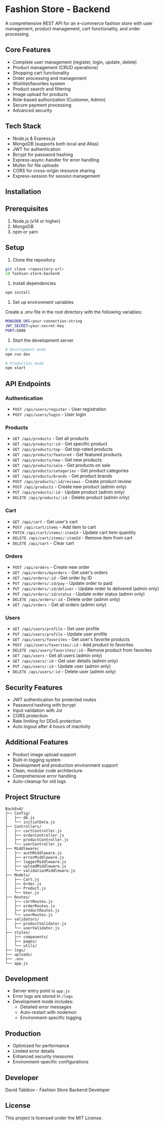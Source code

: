 # Fashion Store - Backend

A comprehensive REST API for an e-commerce fashion store with user management, product management, cart functionality, and order processing.

## Core Features

- Complete user management (register, login, update, delete)
- Product management (CRUD operations)
- Shopping cart functionality
- Order processing and management
- Wishlist/favorites system
- Product search and filtering
- Image upload for products
- Role-based authorization (Customer, Admin)
- Secure payment processing
- Advanced security

## Tech Stack

- Node.js & Express.js
- MongoDB (supports both local and Atlas)
- JWT for authentication
- Bcrypt for password hashing
- Express-async-handler for error handling
- Multer for file uploads
- CORS for cross-origin resource sharing
- Express-session for session management

## Installation

## Prerequisites

1. Node.js (v14 or higher)
2. MongoDB
3. npm or yarn

## Setup

1. Clone the repository

```bash
git clone <repository-url>
cd fashion-store-backend
```

1. Install dependencies

```bash
npm install
```

1. Set up environment variables

Create a .env file in the root directory with the following variables:

```bash
MONGODB_URI=your-connection-string
JWT_SECRET=your-secret-key
PORT=5000
```

1. Start the development server

```bash
# Development mode
npm run dev

# Production mode
npm start
```

## API Endpoints

### Authentication

- `POST /api/users/register` - User registration
- `POST /api/users/login` - User login

### Products

- `GET /api/products` - Get all products
- `GET /api/products/:id` - Get specific product
- `GET /api/products/top` - Get top-rated products
- `GET /api/products/featured` - Get featured products
- `GET /api/products/new` - Get new products
- `GET /api/products/sale` - Get products on sale
- `GET /api/products/categories` - Get product categories
- `GET /api/products/brands` - Get product brands
- `POST /api/products/:id/reviews` - Create product review
- `POST /api/products` - Create new product (admin only)
- `PUT /api/products/:id` - Update product (admin only)
- `DELETE /api/products/:id` - Delete product (admin only)

### Cart

- `GET /api/cart` - Get user's cart
- `POST /api/cart/items` - Add item to cart
- `PATCH /api/cart/items/:itemId` - Update cart item quantity
- `DELETE /api/cart/items/:itemId` - Remove item from cart
- `DELETE /api/cart` - Clear cart

### Orders

- `POST /api/orders` - Create new order
- `GET /api/orders/myorders` - Get user's orders
- `GET /api/orders/:id` - Get order by ID
- `PUT /api/orders/:id/pay` - Update order to paid
- `PUT /api/orders/:id/deliver` - Update order to delivered (admin only)
- `PUT /api/orders/:id/status` - Update order status (admin only)
- `DELETE /api/orders/:id` - Delete order (admin only)
- `GET /api/orders` - Get all orders (admin only)

### Users

- `GET /api/users/profile` - Get user profile
- `PUT /api/users/profile` - Update user profile
- `GET /api/users/favorites` - Get user's favorite products
- `POST /api/users/favorites/:id` - Add product to favorites
- `DELETE /api/users/favorites/:id` - Remove product from favorites
- `GET /api/users` - Get all users (admin only)
- `GET /api/users/:id` - Get user details (admin only)
- `PUT /api/users/:id` - Update user (admin only)
- `DELETE /api/users/:id` - Delete user (admin only)

## Security Features

- JWT authentication for protected routes
- Password hashing with bcrypt
- Input validation with Joi
- CORS protection
- Rate limiting for DDoS protection
- Auto logout after 4 hours of inactivity

## Additional Features

- Product image upload support
- Built-in logging system
- Development and production environment support
- Clean, modular code architecture
- Comprehensive error handling
- Auto-cleanup for old logs

## Project Structure

```text
BackEnd/
├── Config/
│   ├── db.js
│   └── initialData.js
├── Controllers/
│   ├── cartController.js
│   ├── orderController.js
│   ├── productController.js
│   └── userController.js
├── Middleware/
│   ├── authMiddleware.js
│   ├── errorMiddleware.js
│   ├── loggerMiddleware.js
│   ├── uploadMiddleware.js
│   └── validationMiddleware.js
├── Models/
│   ├── Cart.js
│   ├── Order.js
│   ├── Product.js
│   └── User.js
├── Routes/
│   ├── cartRoutes.js
│   ├── orderRoutes.js
│   ├── productRoutes.js
│   └── userRoutes.js
├── validators/
│   ├── productValidator.js
│   └── userValidator.js
├── styles/
│   ├── components/
│   ├── pages/
│   └── utils/
├── logs/
├── uploads/
├── .env
└── app.js
```

## Development

- Server entry point is `app.js`
- Error logs are stored in `/logs`
- Development mode includes:
  - Detailed error messages
  - Auto-restart with nodemon
  - Environment-specific logging

## Production

- Optimized for performance
- Limited error details
- Enhanced security measures
- Environment-specific configurations

## Developer

David Tabibov - Fashion Store Backend Developer

## License

This project is licensed under the MIT License.
 
 
